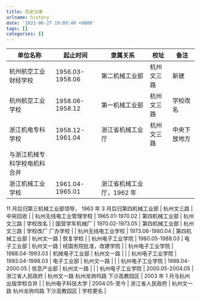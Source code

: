 ```yaml
---
title: 历史沿革
urlname: history
date: '2021-06-27 19:09:40 +0800'
tags: []
categories: []
---
```


| 单位名称                     | 起止时间        | 隶属关系                  | 校址       | 备注         |
| ---------------------------- | --------------- | ------------------------- | ---------- | ------------ |
| 杭州航空工业财经学校         | 1956.03-1958.06 | 第二机械工业部            | 杭州文三路 | 新建         |
| 杭州航空工业学校             | 1958.06-1958.12 | 第一机械工业部            | 杭州文三路 | 学校改名     |
| 浙江机电专科学校             | 1958.12-1961.04 | 浙江省机械工业厅          | 杭州文三路 | 中央下放地方 |
| 与浙江机械专科学校电机科合并 |
| 浙江机械工业学校             | 1961.04-1965.01 | 浙江省机械工业厅，1962 年 |

11 月后归第三机械工业部领导，
1963 年 3 月后归第四机械工业部 | 杭州文三路 | 中央回收 |
| 杭州无线电工业管理学校 | 1965.01-1970.02 | 第四机械工业部 | 杭州文三路 | 学校改名 |
| 国营学军机械厂 | 1970.02-1973.05 | 第四机械工业部 | 杭州文三路 | 学校改厂
厂办学校 |
| 杭州无线电工业学校 | 1973.06-1980.04 | 第四机械工业部 | 杭州文一路 | 恢复学校 |
| 杭州电子工业学院 | 1980.05-1988.03 | 电子工业部 | 杭州文一路 | 经国务院批准，改建学院 |
| 杭州电子工业学院 | 1988.04-1993.03 | 机械电子工业部 | 杭州文一路 | |
| 杭州电子工业学院 | 1993.04-1998.03 | 电子工业部 | 杭州文一路 | |
| 杭州电子工业学院 | 1998.04-2000.05 | 信息产业部 | 杭州文一路 | |
| 杭州电子工业学院 | 2000.05-2004.05 | 浙江省人民政府 | 杭州文一路
杭州龙驹坞路
下沙高教园区 | 2003 年 1 月与杭州出版学校合并 |
| 杭州电子科技大学 | 2004.05-至今 | 浙江省人民政府 | 杭州文一路
杭州龙驹坞路
下沙高教园区 | 学校更名 |
